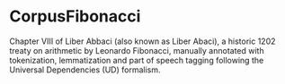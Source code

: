 # CorpusFibonacci
Chapter VIII of Liber Abbaci (also known as Liber Abaci), a historic 1202 treaty on arithmetic by Leonardo Fibonacci, manually annotated with tokenization, lemmatization and part of speech tagging following the Universal Dependencies (UD) formalism.
